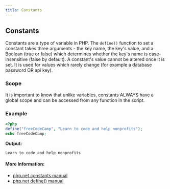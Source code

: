 ```yaml
---
title: Constants
---
```

## Constants
Constants are a type of variable in PHP. The `define()` function to set a constant takes three arguments - the key name, the key's value, and a Boolean (true or false) which determines whether the key's name is case-insensitive (false by default). A constant's value cannot be altered once it is set. It is used for values which rarely change (for example a database password OR api key).

### Scope
It is important to know that unlike variables, constants ALWAYS have a global scope and can be accessed from any function in the script.

### Example
```PHP
<?php
define("freeCodeCamp", "Learn to code and help nonprofits");
echo freeCodeCamp;
```
**Output:**
```text
Learn to code and help nonprofits
```

#### More Information:
* <a href="https://secure.php.net/manual/en/language.constants.php" rel="nofollow">php.net constants manual</a>
* <a href="https://secure.php.net/manual/en/function.define.php" rel="nofollow">php.net define() manual</a>
